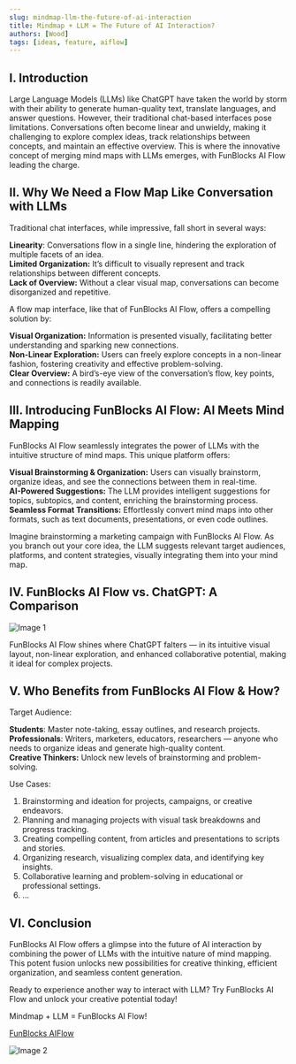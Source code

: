 ```yaml
---
slug: mindmap-llm-the-future-of-ai-interaction
title: Mindmap + LLM = The Future of AI Interaction?
authors: [Wood]
tags: [ideas, feature, aiflow]
---
```


I. Introduction
---------------

Large Language Models (LLMs) like ChatGPT have taken the world by storm with their ability to generate human-quality text, translate languages, and answer questions. However, their traditional chat-based interfaces pose limitations. Conversations often become linear and unwieldy, making it challenging to explore complex ideas, track relationships between concepts, and maintain an effective overview. This is where the innovative concept of merging mind maps with LLMs emerges, with FunBlocks AI Flow leading the charge.

II. Why We Need a Flow Map Like Conversation with LLMs
------------------------------------------------------

Traditional chat interfaces, while impressive, fall short in several ways:

**Linearity**: Conversations flow in a single line, hindering the exploration of multiple facets of an idea.  
**Limited Organization:** It’s difficult to visually represent and track relationships between different concepts.  
**Lack of Overview:** Without a clear visual map, conversations can become disorganized and repetitive.

A flow map interface, like that of FunBlocks AI Flow, offers a compelling solution by:

**Visual Organization:** Information is presented visually, facilitating better understanding and sparking new connections.  
**Non-Linear Exploration:** Users can freely explore concepts in a non-linear fashion, fostering creativity and effective problem-solving.  
**Clear Overview:** A bird’s-eye view of the conversation’s flow, key points, and connections is readily available.

III. Introducing FunBlocks AI Flow: AI Meets Mind Mapping
---------------------------------------------------------

FunBlocks AI Flow seamlessly integrates the power of LLMs with the intuitive structure of mind maps. This unique platform offers:

**Visual Brainstorming & Organization:** Users can visually brainstorm, organize ideas, and see the connections between them in real-time.  
**AI-Powered Suggestions:** The LLM provides intelligent suggestions for topics, subtopics, and content, enriching the brainstorming process.  
**Seamless Format Transitions:** Effortlessly convert mind maps into other formats, such as text documents, presentations, or even code outlines.

Imagine brainstorming a marketing campaign with FunBlocks AI Flow. As you branch out your core idea, the LLM suggests relevant target audiences, platforms, and content strategies, visually integrating them into your mind map.

IV. FunBlocks AI Flow vs. ChatGPT: A Comparison
-----------------------------------------------

![Image 1](/img/uploads/2024/06/FunBlocks-AI-Flow-vs.-ChatGPT_-Comparing-Mind-Mapping-and-Conversational-Interaction-774x1024.png)

FunBlocks AI Flow shines where ChatGPT falters — in its intuitive visual layout, non-linear exploration, and enhanced collaborative potential, making it ideal for complex projects.

V. Who Benefits from FunBlocks AI Flow & How?
---------------------------------------------

Target Audience:

**Students**: Master note-taking, essay outlines, and research projects.  
**Professionals**: Writers, marketers, educators, researchers — anyone who needs to organize ideas and generate high-quality content.  
**Creative Thinkers:** Unlock new levels of brainstorming and problem-solving.

Use Cases:

1.  Brainstorming and ideation for projects, campaigns, or creative endeavors.
2.  Planning and managing projects with visual task breakdowns and progress tracking.
3.  Creating compelling content, from articles and presentations to scripts and stories.
4.  Organizing research, visualizing complex data, and identifying key insights.
5.  Collaborative learning and problem-solving in educational or professional settings.
6.  …

VI. Conclusion
--------------

FunBlocks AI Flow offers a glimpse into the future of AI interaction by combining the power of LLMs with the intuitive nature of mind mapping. This potent fusion unlocks new possibilities for creative thinking, efficient organization, and seamless content generation.

Ready to experience another way to interact with LLM? Try FunBlocks AI Flow and unlock your creative potential today!

Mindmap + LLM = FunBlocks AI Flow!

[FunBlocks AIFlow](https://funblocks.net/aiflow.html "FunBlocks AI Flow")

![Image 2](https://miro.medium.com/v2/resize:fit:1400/format:webp/1*c5UAmKzlb5ipVW2cf58mtA.png)